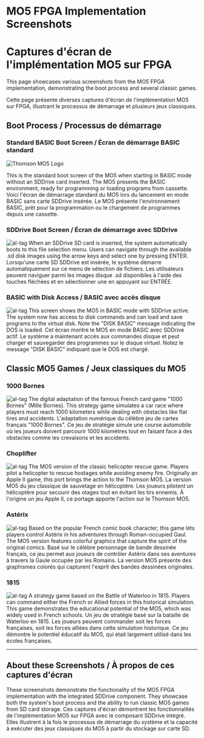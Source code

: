 # MO5 FPGA Implementation Screenshots
# Captures d'écran de l'implémentation MO5 sur FPGA

This page showcases various screenshots from the MO5 FPGA implementation, demonstrating the boot process and several classic games.

Cette page présente diverses captures d'écran de l'implémentation MO5 sur FPGA, illustrant le processus de démarrage et plusieurs jeux classiques.

## Boot Process / Processus de démarrage

### Standard BASIC Boot Screen / Écran de démarrage BASIC standard

![Thomson MO5 Logo](https://github.com/6502addict/MO5-VHDL/blob/main/screenshot/basic-boot-screen.jpg)

This is the standard boot screen of the MO5 when starting in BASIC mode without an SDDrive card inserted. The MO5 presents the BASIC environment, ready for programming or loading programs from cassette.
Voici l'écran de démarrage standard du MO5 lors du lancement en mode BASIC sans carte SDDrive insérée. Le MO5 présente l'environnement BASIC, prêt pour la programmation ou le chargement de programmes depuis une cassette.

### SDDrive Boot Screen / Écran de démarrage avec SDDrive
![al-tag](https://github.com/6502addict/MO5-VHDL/blob/main/screenshot/sddrive-boot-screen.jpg)
When an SDDrive SD card is inserted, the system automatically boots to this file selection menu. Users can navigate through the available .sd disk images using the arrow keys and select one by pressing ENTER.
Lorsqu'une carte SD SDDrive est insérée, le système démarre automatiquement sur ce menu de sélection de fichiers. Les utilisateurs peuvent naviguer parmi les images disque .sd disponibles à l'aide des touches fléchées et en sélectionner une en appuyant sur ENTRÉE.

### BASIC with Disk Access / BASIC avec accès disque
![al-tag](https://github.com/6502addict/MO5-VHDL/blob/main/screenshot/disk-basic-screen.jpg)
This screen shows the MO5 in BASIC mode with SDDrive active. The system now has access to disk commands and can load and save programs to the virtual disk. Note the "DISK BASIC" message indicating the DOS is loaded.
Cet écran montre le MO5 en mode BASIC avec SDDrive actif. Le système a maintenant accès aux commandes disque et peut charger et sauvegarder des programmes sur le disque virtuel. Notez le message "DISK BASIC" indiquant que le DOS est chargé.

## Classic MO5 Games / Jeux classiques du MO5

### 1000 Bornes
![al-tag](https://github.com/6502addict/MO5-VHDL/blob/main/screenshot/1000bornes.jpg)
The digital adaptation of the famous French card game "1000 Bornes" (Mille Bornes). This strategy game simulates a car race where players must reach 1000 kilometers while dealing with obstacles like flat tires and accidents.
L'adaptation numérique du célèbre jeu de cartes français "1000 Bornes". Ce jeu de stratégie simule une course automobile où les joueurs doivent parcourir 1000 kilomètres tout en faisant face à des obstacles comme les crevaisons et les accidents.

### Choplifter
![al-tag](https://github.com/6502addict/MO5-VHDL/blob/main/screenshot/choplifter.jpg)
The MO5 version of the classic helicopter rescue game. Players pilot a helicopter to rescue hostages while avoiding enemy fire. Originally an Apple II game, this port brings the action to the Thomson MO5.
La version MO5 du jeu classique de sauvetage en hélicoptère. Les joueurs pilotent un hélicoptère pour secourir des otages tout en évitant les tirs ennemis. À l'origine un jeu Apple II, ce portage apporte l'action sur le Thomson MO5.

### Astérix
![al-tag](https://github.com/6502addict/MO5-VHDL/blob/main/screenshot/asterix.jpg)
Based on the popular French comic book character, this game lets players control Astérix in his adventures through Roman-occupied Gaul. The MO5 version features colorful graphics that capture the spirit of the original comics.
Basé sur le célèbre personnage de bande dessinée français, ce jeu permet aux joueurs de contrôler Astérix dans ses aventures à travers la Gaule occupée par les Romains. La version MO5 présente des graphismes colorés qui capturent l'esprit des bandes dessinées originales.

### 1815
![al-tag](https://github.com/6502addict/MO5-VHDL/blob/main/screenshot/1815.jpg)
A strategy game based on the Battle of Waterloo in 1815. Players can command either the French or Allied forces in this historical simulation. This game demonstrates the educational potential of the MO5, which was widely used in French schools.
Un jeu de stratégie basé sur la bataille de Waterloo en 1815. Les joueurs peuvent commander soit les forces françaises, soit les forces alliées dans cette simulation historique. Ce jeu démontre le potentiel éducatif du MO5, qui était largement utilisé dans les écoles françaises.

---

## About these Screenshots / À propos de ces captures d'écran

These screenshots demonstrate the functionality of the MO5 FPGA implementation with the integrated SDDrive component. They showcase both the system's boot process and the ability to run classic MO5 games from SD card storage.
Ces captures d'écran démontrent les fonctionnalités de l'implémentation MO5 sur FPGA avec le composant SDDrive intégré. Elles illustrent à la fois le processus de démarrage du système et la capacité à exécuter des jeux classiques du MO5 à partir du stockage sur carte SD.
